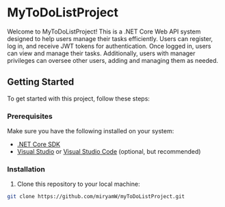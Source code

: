# MyToDoListProject

Welcome to MyToDoListProject! This is a .NET Core Web API system designed to help users manage their tasks efficiently. Users can register, log in, and receive JWT tokens for authentication. Once logged in, users can view and manage their tasks. Additionally, users with manager privileges can oversee other users, adding and managing them as needed.

## Getting Started

To get started with this project, follow these steps:

### Prerequisites

Make sure you have the following installed on your system:

- [.NET Core SDK](https://dotnet.microsoft.com/download)
- [Visual Studio](https://visualstudio.microsoft.com/) or [Visual Studio Code](https://code.visualstudio.com/) (optional, but recommended)

### Installation

1. Clone this repository to your local machine:

```bash
git clone https://github.com/miryamW/myToDoListProject.git

